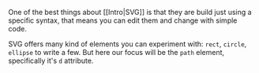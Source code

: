 One of the best things about [[Intro|SVG]] is that they are build just using a specific syntax, that means you can edit them and change with simple code.

SVG offers many kind of elements you can experiment with: `rect`, `circle`, `ellipse` to write a few. But here our focus will be the `path` element, specifically it's `d` attribute.


